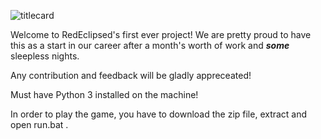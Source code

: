 ![titlecard](https://github.com/RedEclipsed/SuperPong/assets/17797013/2cd263e3-6063-466f-8706-74243f44d6df)

Welcome to RedEclipsed's first ever project! We are pretty proud to have this as a start in our career after a month's worth of work and ***some*** sleepless nights.

Any contribution and feedback will be gladly appreceated!

Must have Python 3 installed on the machine!

In order to play the game, you have to download the zip file, extract and open run.bat . 
